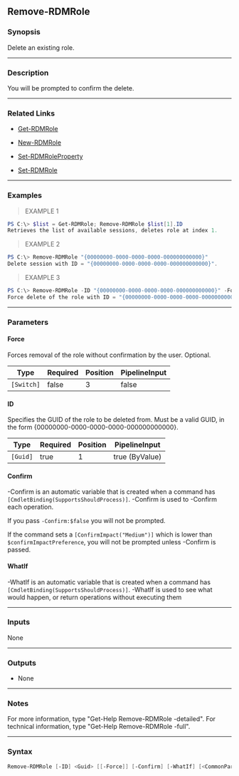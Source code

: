 Remove-RDMRole
--------------

### Synopsis
Delete an existing role.

---

### Description

You will be prompted to confirm the delete.

---

### Related Links
* [Get-RDMRole](Get-RDMRole)

* [New-RDMRole](New-RDMRole)

* [Set-RDMRoleProperty](Set-RDMRoleProperty)

* [Set-RDMRole](Set-RDMRole)

---

### Examples
> EXAMPLE 1

```PowerShell
PS C:\> $list = Get-RDMRole; Remove-RDMRole $list[1].ID
Retrieves the list of available sessions, deletes role at index 1.
```
> EXAMPLE 2

```PowerShell
PS C:\> Remove-RDMRole "{00000000-0000-0000-0000-000000000000}"
Delete session with ID = "{00000000-0000-0000-0000-000000000000}".
```
> EXAMPLE 3

```PowerShell
PS C:\> Remove-RDMRole -ID "{00000000-0000-0000-0000-000000000000}" -Force
Force delete of the role with ID = "{00000000-0000-0000-0000-000000000000}".
```

---

### Parameters
#### **Force**
Forces removal of the role without confirmation by the user. Optional.

|Type      |Required|Position|PipelineInput|
|----------|--------|--------|-------------|
|`[Switch]`|false   |3       |false        |

#### **ID**
Specifies the GUID of the role to be deleted from.
Must be a valid GUID, in the form {00000000-0000-0000-0000-000000000000}.

|Type    |Required|Position|PipelineInput |
|--------|--------|--------|--------------|
|`[Guid]`|true    |1       |true (ByValue)|

#### **Confirm**
-Confirm is an automatic variable that is created when a command has ```[CmdletBinding(SupportsShouldProcess)]```.
-Confirm is used to -Confirm each operation.

If you pass ```-Confirm:$false``` you will not be prompted.

If the command sets a ```[ConfirmImpact("Medium")]``` which is lower than ```$confirmImpactPreference```, you will not be prompted unless -Confirm is passed.

#### **WhatIf**
-WhatIf is an automatic variable that is created when a command has ```[CmdletBinding(SupportsShouldProcess)]```.
-WhatIf is used to see what would happen, or return operations without executing them

---

### Inputs
None

---

### Outputs
* None

---

### Notes
For more information, type "Get-Help Remove-RDMRole -detailed". For technical information, type "Get-Help Remove-RDMRole -full".

---

### Syntax
```PowerShell
Remove-RDMRole [-ID] <Guid> [[-Force]] [-Confirm] [-WhatIf] [<CommonParameters>]
```
